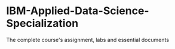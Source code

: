 # IBM-Applied-Data-Science-Specialization
The complete course's assignment, labs and essential documents
